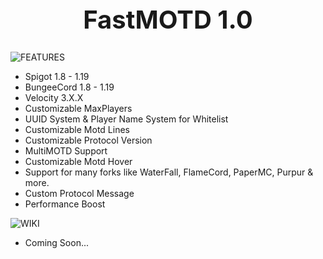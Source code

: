 <div align="center">
<h1 style="font-size:40px"> FastMOTD 1.0 </h1>
</div>


![FEATURES](https://user-images.githubusercontent.com/104334245/220837039-9c7be52d-9b56-420e-88b7-cbbc998204a5.png)


* Spigot 1.8 - 1.19
* BungeeCord 1.8 - 1.19
* Velocity 3.X.X
* Customizable MaxPlayers
* UUID System & Player Name System for Whitelist
* Customizable Motd Lines
* Customizable Protocol Version
* MultiMOTD Support
* Customizable Motd Hover
* Support for many forks like WaterFall, FlameCord, PaperMC, Purpur & more.
* Custom Protocol Message
* Performance Boost

![WIKI](https://user-images.githubusercontent.com/104334245/220792831-203226df-aca8-4040-933b-bda6df6d2036.png)

* Coming Soon...

